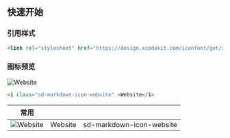 ## 快速开始

### 引用样式
```html
<link rel="stylesheet" href="https://design.xcodekit.com/iconfont/get/sd-markdown-icon.css">          
```
### 图标预览
 
![Website](https://design.xcodekit.com/iconfont/preview/sd-markdown-icon/sd-markdown-icon-website.32x.png)
```html
<i class="sd-markdown-icon-website" >Website</i>
```
| 常用 |    |   |
|  ----  | ----  | ----  |
| ![Website](https://design.xcodekit.com/iconfont/preview/sd-markdown-icon/sd-markdown-icon-website.32x.png) |Website| sd-markdown-icon-website |
 
 

